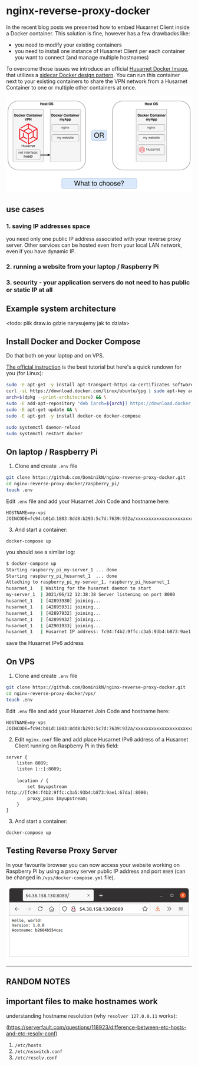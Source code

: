 # nginx-reverse-proxy-docker

In the recent blog posts we presented how to embed Husarnet Client inside a Docker container. This solution is fine, however has a few drawbacks like:
- you need to modify your existing containers
- you need to install one instance of Husarnet Client per each container you want to connect (and manage multiple hostnames)

To overcome those issues we introduce an official [Husarnet Docker Image](https://hub.docker.com/r/husarnet/husarnet), that utilizes a [sidecar Docker design pattern](https://www.magalix.com/blog/the-sidecar-pattern). You can run this container next to your existing containers to share the VPN network from a Husarnet Container to one or multiple other containers at once.

![Husarnet Docker Contatainer VPN sidecar](docs/cover-image.png)



## use cases

### 1. saving IP addresses space

you need only one public IP address associated with your reverse proxy server. Other services can be hosted even from your local LAN network, even if you have dynamic IP.

### 2. running a website from your laptop / Raspberry Pi

### 3. security - your application servers do not need to has public or static IP at all


## Example system architecture

<todo: plik draw.io gdzie narysujemy jak to działa>

## Install Docker and Docker Compose

Do that both on your laptop and on VPS.

[The official instruction](https://docs.docker.com/get-docker/) is the best tutorial but here's a quick rundown for you (for Linux):

```bash
sudo -E apt-get -y install apt-transport-https ca-certificates software-properties-common && \
curl -sL https://download.docker.com/linux/ubuntu/gpg | sudo apt-key add - && \
arch=$(dpkg --print-architecture) && \
sudo -E add-apt-repository "deb [arch=${arch}] https://download.docker.com/linux/ubuntu $(lsb_release -cs) stable" && \
sudo -E apt-get update && \
sudo -E apt-get -y install docker-ce docker-compose
```

```bash
sudo systemctl daemon-reload
sudo systemctl restart docker
```

## On laptop / Raspberry Pi

1. Clone and create `.env` file

```bash
git clone https://github.com/DominikN/nginx-reverse-proxy-docker.git
cd nginx-reverse-proxy-docker/raspberry_pi/
touch .env
```

Edit `.env` file and add your Husarnet Join Code and hostname here:

```
HOSTNAME=my-vps
JOINCODE=fc94:b01d:1803:8dd8:b293:5c7d:7639:932a/xxxxxxxxxxxxxxxxxxxxxx
```


3. And start a container:

```
docker-compose up
```

you should see a similar log:

```bash
$ docker-compose up
Starting raspberry_pi_my-server_1 ... done
Starting raspberry_pi_husarnet_1  ... done
Attaching to raspberry_pi_my-server_1, raspberry_pi_husarnet_1
husarnet_1   | Waiting for the husarnet daemon to start
my-server_1  | 2021/06/12 12:38:38 Server listening on port 8080
husarnet_1   | [42893930] joining...
husarnet_1   | [42895931] joining...
husarnet_1   | [42897932] joining...
husarnet_1   | [42899932] joining...
husarnet_1   | [42901933] joining...
husarnet_1   | Husarnet IP address: fc94:f4b2:9ffc:c3a5:93b4:b873:9ae1:67da
```

save the Husarnet IPv6 address

## On VPS

1. Clone and create `.env` file

```bash
git clone https://github.com/DominikN/nginx-reverse-proxy-docker.git
cd nginx-reverse-proxy-docker/vps/
touch .env
```

Edit `.env` file and add your Husarnet Join Code and hostname here:

```
HOSTNAME=my-vps
JOINCODE=fc94:b01d:1803:8dd8:b293:5c7d:7639:932a/xxxxxxxxxxxxxxxxxxxxxx
```

2. Edit `nginx.conf` file and add place Husarnet IPv6 address of a Husarnet Client running on Raspberry Pi in this field:

```
server {  
    listen 8089;
    listen [::]:8089;

    location / {
        set $myupstream http://[fc94:f4b2:9ffc:c3a5:93b4:b873:9ae1:67da]:8080;
        proxy_pass $myupstream;
    }
}
```

3. And start a container:

```
docker-compose up
```

## Testing Reverse Proxy Server

In your favourite browser you can now access your website working on Raspberry Pi by using a proxy server public IP address and port `8089` (can be changed in `/vps/docker-compose.yml` file).

![accessing a proxy server from a browser](docs/results.png)











----------------------

## RANDOM NOTES
## important files to make hostnames work

understanding hostname resolution (why `resolver 127.0.0.11` works):


(https://serverfault.com/questions/118923/difference-between-etc-hosts-and-etc-resolv-conf)

1. `/etc/hosts`
2. `/etc/nsswitch.conf`
3. `/etc/resolv.conf`